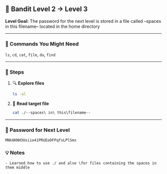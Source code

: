  
 ## 🎯 Bandit Level 2 → Level 3
 
 **Level Goal:**
The password for the next level is stored in a file called –spaces in this filename– located in the home directory
 
 ---
 
 ### 🧰 Commands You Might Need
 `ls`, `cd`, `cat`, `file`, `du`, `find`
 
 ---
 
 ### 🧭 Steps
 
 1. 🔍 **Explore files**
    ```bash
    ls -al
    ```
 
 2. 📄 **Read target file**
    ```bash
    cat ./--spaces\ in\ this\filename--
    ```
 
 ---
 
 ### 🔑 Password for Next Level
 ```
MNk8KNH3Usiio41PRUEoDFPqfxLPlSmx
 ```


 ### 💡 Notes
    - Learned how to use ./ and also \for files containing the spaces in them middle